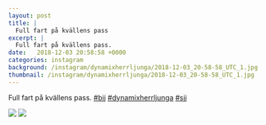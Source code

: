 ```yaml
---
layout: post
title: |
  Full fart på kvällens pass
excerpt: |
  Full fart på kvällens pass.   
date:   2018-12-03 20:58:58 +0000
categories: instagram
background: /instagram/dynamixherrljunga/2018-12-03_20-58-58_UTC_1.jpg
thumbnail: /instagram/dynamixherrljunga/2018-12-03_20-58-58_UTC_1.jpg
---
```

Full fart på kvällens pass. [#bjj](https://www.instagram.com/explore/tags/bjj/) [#dynamixherrljunga](https://www.instagram.com/explore/tags/dynamixherrljunga/) [#sjj](https://www.instagram.com/explore/tags/sjj/)



<img src='/www-dynamix-herrljunga/instagram/dynamixherrljunga/2018-12-03_20-58-58_UTC_1.jpg' class='img-fluid' />


<img src='/www-dynamix-herrljunga/instagram/dynamixherrljunga/2018-12-03_20-58-58_UTC_2.jpg' class='img-fluid' />
